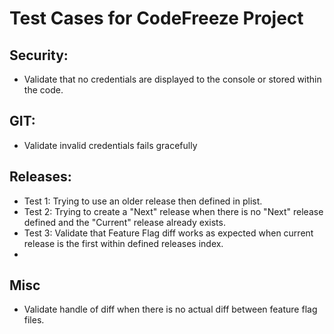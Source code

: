 # Test Cases for CodeFreeze Project

## Security:
 - Validate that no credentials are displayed to the console or stored within the code.

## GIT:
 - Validate invalid credentials fails gracefully

## Releases:
 - Test 1: Trying to use an older release then defined in plist.
 - Test 2: Trying to create a "Next" release when there is no "Next" release defined and the "Current" release already exists.
 - Test 3: Validate that Feature Flag diff works as expected when current release is the first within defined releases index.
 - 
 ## Misc
 - Validate handle of diff when there is no actual diff between feature flag files.